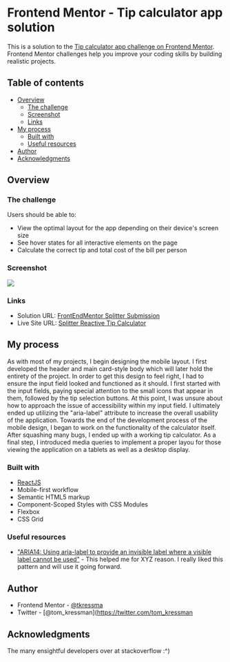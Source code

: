# Frontend Mentor - Tip calculator app solution

This is a solution to the [Tip calculator app challenge on Frontend Mentor](https://www.frontendmentor.io/challenges/tip-calculator-app-ugJNGbJUX). Frontend Mentor challenges help you improve your coding skills by building realistic projects.

## Table of contents

- [Overview](#overview)
  - [The challenge](#the-challenge)
  - [Screenshot](#screenshot)
  - [Links](#links)
- [My process](#my-process)
  - [Built with](#built-with)
  - [Useful resources](#useful-resources)
- [Author](#author)
- [Acknowledgments](#acknowledgments)

## Overview

### The challenge

Users should be able to:

- View the optimal layout for the app depending on their device's screen size
- See hover states for all interactive elements on the page
- Calculate the correct tip and total cost of the bill per person

### Screenshot

![](./splitter-screenshot-desktop.jpg)

### Links

- Solution URL: [FrontEndMentor Splitter Submission](https://your-solution-url.com)
- Live Site URL: [Splitter Reactive Tip Calculator](https://splitter-reactive-tip-calculator.netlify.app/)

## My process

As with most of my projects, I begin designing the mobile layout. I first developed the header and main card-style body which will later hold the entirety of the project. In order to get this design to feel right, I had to ensure the input field looked and functioned as it should. I first started with the input fields, paying special attention to the small icons that appear in them, followed by the tip selection buttons. At this point, I was unsure about how to approach the issue of accessibility within my input field. I ultimately ended up utilizing the "aria-label" attribute to increase the overall usability of the application. Towards the end of the development process of the mobile design, I began to work on the functionality of the calculator itself. After squashing many bugs, I ended up with a working tip calculator. As a final step, I introduced media queries to implement a proper layou for those viewing the application on a tablets as well as a desktop display.

### Built with

- [ReactJS](https://reactjs.org/)
- Mobile-first workflow
- Semantic HTML5 markup
- Component-Scoped Styles with CSS Modules
- Flexbox
- CSS Grid

### Useful resources

- ["ARIA14: Using aria-label to provide an invisible label where a visible label cannot be used"](https://www.https://www.w3.org/TR/WCAG20-TECHS/ARIA14.html.com) - This helped me for XYZ reason. I really liked this pattern and will use it going forward.

## Author

- Frontend Mentor - [@tkressma](https://www.frontendmentor.io/profile/tkressma)
- Twitter - [@tom_kressman](https://twitter.com/tom_kressman

## Acknowledgments

The many ensightful developers over at stackoverflow :^)
